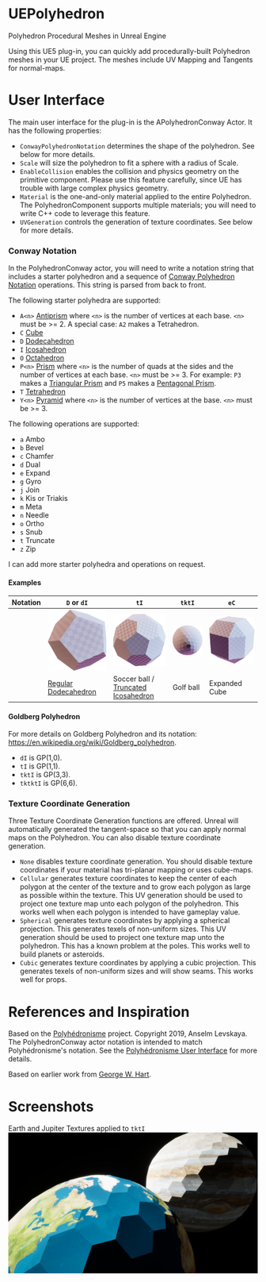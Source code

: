 # UEPolyhedron
Polyhedron Procedural Meshes in Unreal Engine

Using this UE5 plug-in, you can quickly add procedurally-built Polyhedron meshes in your UE project. The meshes include UV Mapping and Tangents for normal-maps.

# User Interface
The main user interface for the plug-in is the APolyhedronConway Actor.
It has the following properties:
* `ConwayPolyhedronNotation` determines the shape of the polyhedron. See below for more details.
* `Scale` will size the polyhedron to fit a sphere with a radius of Scale.
* `EnableCollision` enables the collision and physics geometry on the primitive component. Please use this feature carefully, since UE has trouble with large complex physics geometry.
* `Material` is the one-and-only material applied to the entire Polyhedron. The PolyhedronComponent supports multiple materials; you will need to write C++ code to leverage this feature.
* `UVGeneration` controls the generation of texture coordinates. See below for more details.

### Conway Notation
In the PolyhedronConway actor, you will need to write a notation string that includes a starter polyhedron and a sequence of [Conway Polyhedron Notation](https://en.wikipedia.org/wiki/Conway_polyhedron_notation) operations.
This string is parsed from back to front.

The following starter polyhedra are supported:
* `A<n>` [Antiprism](https://en.wikipedia.org/wiki/Antiprism) where `<n>` is the number of vertices at each base. `<n>` must be >= 2. A special case: `A2` makes a Tetrahedron.
* `C` [Cube](https://en.wikipedia.org/wiki/Cube)
* `D` [Dodecahedron](https://en.wikipedia.org/wiki/Dodecahedron)
* `I` [Icosahedron](https://en.wikipedia.org/wiki/Icosahedron)
* `O` [Octahedron](https://en.wikipedia.org/wiki/Octahedron)
* `P<n>` [Prism](https://en.wikipedia.org/wiki/Prism_(geometry)) where `<n>` is the number of quads at the sides and the number of vertices at each base. `<n>` must be >= 3. For example: `P3` makes a [Triangular Prism](https://en.wikipedia.org/wiki/Triangular_prism) and `P5` makes a [Pentagonal Prism](https://en.wikipedia.org/wiki/Pentagonal_prism).
* `T` [Tetrahedron](https://en.wikipedia.org/wiki/Tetrahedron)
* `Y<n>` [Pyramid](https://en.wikipedia.org/wiki/Pyramid_(geometry)) where `<n>` is the number of vertices at the base. `<n>` must be >= 3.

The following operations are supported:
* `a` Ambo
* `b` Bevel
* `c` Chamfer
* `d` Dual
* `e` Expand
* `g` Gyro
* `j` Join
* `k` Kis or Triakis
* `m` Meta
* `n` Needle
* `o` Ortho
* `s` Snub
* `t` Truncate
* `z` Zip

I can add more starter polyhedra and operations on request.

#### Examples

 | **Notation** |  `D` or `dI` | `tI` | `tktI` | `eC` |
 |----|----|----|----|----|
 | | ![Regular Dodecahedron](./Resources/DualIcosahedron.png) | ![Truncated Icosahedron](./Resources/TruncatedIcosahedron.png) | ![TKT Icosahedron](./Resources/TKTIcosahedron.png) | ![Expanded Cube](./Resources/ExpandedCube.png) | 
 | | [Regular Dodecahedron](https://en.wikipedia.org/wiki/Dodecahedron) |  Soccer ball / [Truncated Icosahedron](https://en.wikipedia.org/wiki/Truncated_icosahedron) | Golf ball | Expanded Cube | 

#### Goldberg Polyhedron
For more details on Goldberg Polyhedron and its notation: https://en.wikipedia.org/wiki/Goldberg_polyhedron.
* `dI` is GP(1,0).
* `tI` is GP(1,1).
* `tktI` is GP(3,3).
* `tktktI` is GP(6,6).

### Texture Coordinate Generation
Three Texture Coordinate Generation functions are offered. Unreal will automatically generated the tangent-space so that you can apply normal maps on the Polyhedron. You can also disable texture coordinate generation.
* `None` disables texture coordinate generation. You should disable texture coordinates if your material has tri-planar mapping or uses cube-maps.
* `Cellular` generates texture coordinates to keep the center of each polygon at the center of the texture and to grow each polygon as large as possible within the texture. This UV generation should be used to project one texture map unto each polygon of the polyhedron. This works well when each polygon is intended to have gameplay value.
* `Spherical` generates texture coordinates by applying a spherical projection. This generates texels of non-uniform sizes. This UV generation should be used to project one texture map unto the polyhedron. This has a known problem at the poles. This works well to build planets or asteroids.
* `Cubic` generates texture coordinates by applying a cubic projection. This generates texels of non-uniform sizes and will show seams. This works well for props.

# References and Inspiration
Based on the [Polyhédronisme](https://levskaya.github.io/polyhedronisme/) project.
Copyright 2019, Anselm Levskaya.
The PolyhedronConway actor notation is intended to match Polyhédronisme's notation. See the [Polyhédronisme User Interface](https://github.com/levskaya/polyhedronisme) for more details.

Based on earlier work from [George W. Hart](http://www.georgehart.com/).

# Screenshots
Earth and Jupiter Textures applied to `tktI`
![Earth and Jupiter](./Resources/PlanetsScreenshot.jpg)

